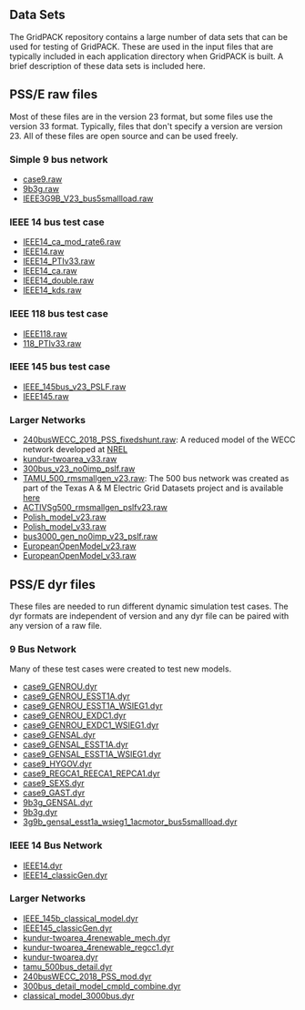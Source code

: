 ## Data Sets

The GridPACK repository contains a large number of data sets that can be used
for testing of GridPACK. These are used in the input files that are typically
included in each application directory when GridPACK is built. A brief
description of these data sets is included here.

## PSS/E raw files

Most of these files are in the version 23 format, but some
files use the version 33 format. Typically, files that don't specify a version
are version 23. All of these files are open source and can be
used freely.

### Simple 9 bus network
* [case9.raw](../../src/applications/data_sets/raw/case9.raw)
* [9b3g.raw](../../src/applications/data_sets/raw/9b3g.raw)
* [IEEE3G9B_V23_bus5smallload.raw](../../src/applications/data_sets/raw/IEEE3G9B_V23_bus5smallload.raw)

### IEEE 14 bus test case
* [IEEE14_ca_mod_rate6.raw](../../src/applications/data_sets/raw/IEEE14_ca_mod_rate6.raw)
* [IEEE14.raw](../../src/applications/data_sets/raw/IEEE14.raw)
* [IEEE14_PTIv33.raw](../../src/applications/data_sets/raw/IEEE14_PTIv33.raw)
* [IEEE14_ca.raw](../../src/applications/data_sets/raw/IEEE14_ca.raw)
* [IEEE14_double.raw](../../src/applications/data_sets/raw/IEEE14_double.raw)
* [IEEE14_kds.raw](../../src/applications/data_sets/raw/IEEE14_kds.raw)

### IEEE 118 bus test case
* [IEEE118.raw](../../src/applications/data_sets/raw/IEEE118.raw)
* [118_PTIv33.raw](../../src/applications/data_sets/raw/118_PTIv33.raw)

### IEEE 145 bus test case
* [IEEE_145bus_v23_PSLF.raw](../../src/applications/data_sets/raw/IEEE_145bus_v23_PSLF.raw)
* [IEEE145.raw](../../src/applications/data_sets/raw/EEE145.raw])

### Larger Networks
* [240busWECC_2018_PSS_fixedshunt.raw](../../src/applications/data_sets/raw/240busWECC_2018_PSS_fixedshunt.raw):
  A reduced model of the WECC network developed at
  [NREL](https://www.nrel.gov/docs/fy21osti/74481.pdf) 
* [kundur-twoarea_v33.raw](../../src/applications/data_sets/raw/kundur-twoarea_v33.raw)
* [300bus_v23_no0imp_pslf.raw](../../src/applications/data_sets/raw/300bus_v23_no0imp_pslf.raw)
* [TAMU_500_rmsmallgen_v23.raw](../../src/applications/data_sets/raw/TAMU_500_rmsmallgen_v23.raw):
  The 500 bus network was created as part of the Texas A &amp; M Electric Grid Datasets
  project and is available
  [here](https://electricgrids.engr.tamu.edu/electric-grid-test-cases/)
* [ACTIVSg500_rmsmallgen_pslfv23.raw](../../src/applications/data_sets/raw/ACTIVSg500_rmsmallgen_pslfv23.raw)
* [Polish_model_v23.raw](../../src/applications/data_sets/raw/Polish_model_v23.raw)
* [Polish_model_v33.raw](../../src/applications/data_sets/raw/Polish_model_v33.raw)
* [bus3000_gen_no0imp_v23_pslf.raw](../../src/applications/data_sets/raw/bus3000_gen_no0imp_v23_pslf.raw)
* [EuropeanOpenModel_v23.raw](../../src/applications/data_sets/raw/EuropeanOpenModel_v23.raw)
* [EuropeanOpenModel_v33.raw](../../src/applications/data_sets/raw/EuropeanOpenModel_v33.raw)

## PSS/E dyr files
These files are needed to run different dynamic simulation test cases. The dyr
formats are independent of version and any dyr file can be paired with any
version of a raw file.

### 9 Bus Network
Many of these test cases were created to test new models.
* [case9_GENROU.dyr](../../src/applications/data_sets/dyr/case9_GENROU.dyr)
* [case9_GENROU_ESST1A.dyr](../../src/applications/data_sets/dyr/case9_GENROU_ESST1A.dyr)
* [case9_GENROU_ESST1A_WSIEG1.dyr](../../src/applications/data_sets/dyr/case9_GENROU_ESST1A_WSIEG1.dyr])
* [case9_GENROU_EXDC1.dyr](../../src/applications/data_sets/dyr/case9_GENROU_EXDC1.dyr)
* [case9_GENROU_EXDC1_WSIEG1.dyr](../../src/applications/data_sets/dyr/case9_GENROU_EXDC1_WSIEG1.dyr)
* [case9_GENSAL.dyr](../../src/applications/data_sets/dyr/case9_GENSAL.dyr)
* [case9_GENSAL_ESST1A.dyr](../../src/applications/data_sets/dyr/case9_GENSAL_ESST1A.dyr)
* [case9_GENSAL_ESST1A_WSIEG1.dyr](../../src/applications/data_sets/dyr/case9_GENSAL_ESST1A_WSIEG1.dyr)
* [case9_HYGOV.dyr](../../src/applications/data_sets/dyr/case9_HYGOV.dyr)
* [case9_REGCA1_REECA1_REPCA1.dyr](../../src/applications/data_sets/dyr/case9_REGCA1_REECA1_REPCA1.dyr)
* [case9_SEXS.dyr](../../src/applications/data_sets/dyr/case9_SEXS.dyr)
* [case9_GAST.dyr](../../src/applications/data_sets/dyr/case9_GAST.dyr)
* [9b3g_GENSAL.dyr](../../src/applications/data_sets/dyr/9b3g_GENSAL.dyr)
* [9b3g.dyr](../../src/applications/data_sets/dyr/9b3g.dyr)
* [3g9b_gensal_esst1a_wsieg1_1acmotor_bus5smallload.dyr](../../src/applications/data_sets/dyr/3g9b_gensal_esst1a_wsieg1_1acmotor_bus5smallload.dyr)

### IEEE 14 Bus Network
* [IEEE14.dyr](../../src/applications/data_sets/dyr/IEEE14.dyr)
* [IEEE14_classicGen.dyr](../../src/applications/data_sets/dyr/IEEE14_classicGen.dyr)

### Larger Networks
* [IEEE_145b_classical_model.dyr](../../src/applications/data_sets/dyr/IEEE_145b_classical_model.dyr)
* [IEEE145_classicGen.dyr](../../src/applications/data_sets/dyr/IEEE145_classicGen.dyr)
* [kundur-twoarea_4renewable_mech.dyr](../../src/applications/data_sets/dyr/kundur-twoarea_4renewable_mech.dyr)
* [kundur-twoarea_4renewable_regcc1.dyr](../../src/applications/data_sets/dyr/kundur-twoarea_4renewable_regcc1.dyr)
* [kundur-twoarea.dyr](../../src/applications/data_sets/dyr/kundur-twoarea.dyr)
* [tamu_500bus_detail.dyr](../../src/applications/data_sets/dyr/tamu_500bus_detail.dyr)
* [240busWECC_2018_PSS_mod.dyr](../../src/applications/data_sets/dyr/240busWECC_2018_PSS_mod.dyr)
* [300bus_detail_model_cmpld_combine.dyr](../../src/applications/data_sets/dyr/300bus_detail_model_cmpld_combine.dyr)
* [classical_model_3000bus.dyr](../../src/applications/data_sets/dyr/classical_model_3000bus.dyr)
